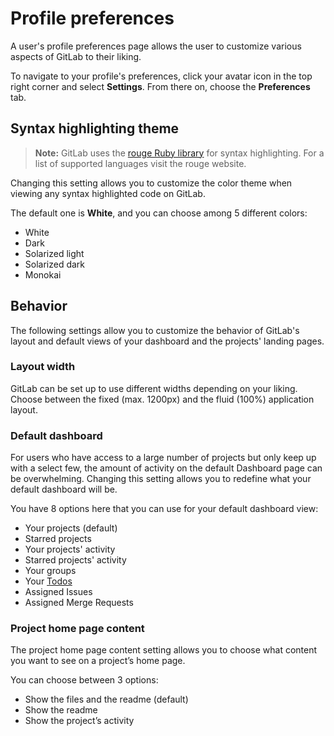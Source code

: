 # Profile preferences

A user's profile preferences page allows the user to customize various aspects
of GitLab to their liking.

To navigate to your profile's preferences, click your avatar icon in the top
right corner and select **Settings**. From there on, choose the **Preferences**
tab.

## Syntax highlighting theme

>**Note:**
GitLab uses the [rouge Ruby library][rouge] for syntax highlighting. For a
list of supported languages visit the rouge website.

Changing this setting allows you to customize the color theme when viewing any
syntax highlighted code on GitLab.

The default one is **White**, and you can choose among 5 different colors:

- White
- Dark
- Solarized light
- Solarized dark
- Monokai

## Behavior

The following settings allow you to customize the behavior of GitLab's layout
and default views of your dashboard and the projects' landing pages.

### Layout width

GitLab can be set up to use different widths depending on your liking. Choose
between the fixed (max. 1200px) and the fluid (100%) application layout.

### Default dashboard

For users who have access to a large number of projects but only keep up with a
select few, the amount of activity on the default Dashboard page can be
overwhelming. Changing this setting allows you to redefine what your default
dashboard will be.

You have 8 options here that you can use for your default dashboard view:

- Your projects (default)
- Starred projects
- Your projects' activity
- Starred projects' activity
- Your groups
- Your [Todos]
- Assigned Issues
- Assigned Merge Requests

### Project home page content

The project home page content setting allows you to choose what content you want to
see on a project’s home page.

You can choose between 3 options:

- Show the files and the readme (default)
- Show the readme
- Show the project’s activity

[rouge]: http://rouge.jneen.net/ "Rouge website"
[todos]: ../../workflow/todos.md
